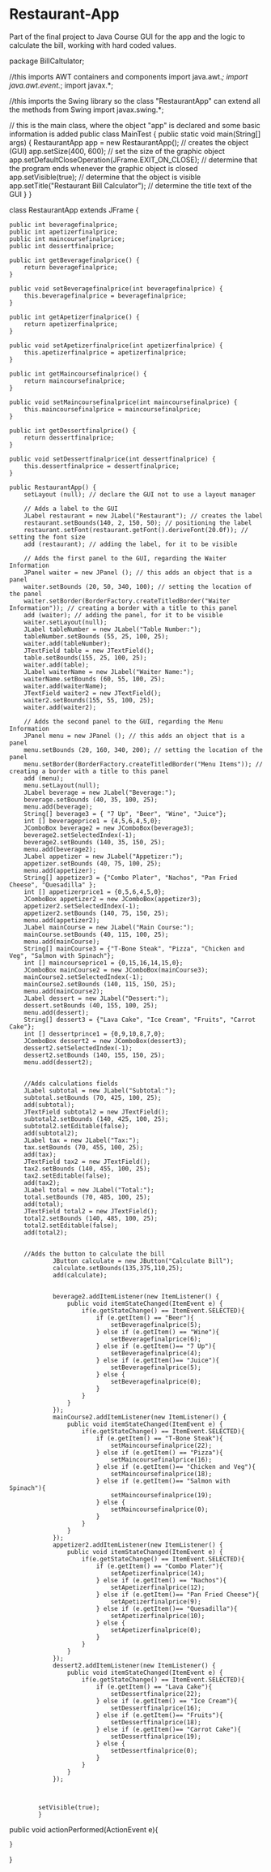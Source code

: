 # Restaurant-App
Part of the final project to Java Course
GUI for the app and the logic to calculate the bill, working with hard coded values.

package BillCaltulator;

//this imports AWT containers and components
import java.awt.*;
import java.awt.event.*;
import javax.*;

//this imports the Swing library so the class "RestaurantApp" can extend all the methods from Swing
import javax.swing.*;


// this is the main class, where the object "app" is declared and some basic information is added
public class MainTest {
	public static void main(String[] args) {
		RestaurantApp app = new RestaurantApp(); // creates the object (GUI)
		app.setSize(400, 600); // set the size of the graphic object
		app.setDefaultCloseOperation(JFrame.EXIT_ON_CLOSE); // determine that the program ends whenever the graphic object is closed
		app.setVisible(true); // determine that the object is visible
		app.setTitle("Restaurant Bill Calculator"); // determine the title text of the GUI
	}
}

class RestaurantApp extends JFrame {
	
	public int beveragefinalprice;
	public int apetizerfinalprice;
	public int maincoursefinalprice;
	public int dessertfinalprice;
	
	public int getBeveragefinalprice() {
		return beveragefinalprice;
	}

	public void setBeveragefinalprice(int beveragefinalprice) {
		this.beveragefinalprice = beveragefinalprice;
	}

	public int getApetizerfinalprice() {
		return apetizerfinalprice;
	}

	public void setApetizerfinalprice(int apetizerfinalprice) {
		this.apetizerfinalprice = apetizerfinalprice;
	}

	public int getMaincoursefinalprice() {
		return maincoursefinalprice;
	}

	public void setMaincoursefinalprice(int maincoursefinalprice) {
		this.maincoursefinalprice = maincoursefinalprice;
	}

	public int getDessertfinalprice() {
		return dessertfinalprice;
	}

	public void setDessertfinalprice(int dessertfinalprice) {
		this.dessertfinalprice = dessertfinalprice;
	}

	public RestaurantApp() {
		setLayout (null); // declare the GUI not to use a layout manager
		
		// Adds a label to the GUI
		JLabel restaurant = new JLabel("Restaurant"); // creates the label
		restaurant.setBounds(140, 2, 150, 50); // positioning the label
		restaurant.setFont(restaurant.getFont().deriveFont(20.0f)); // setting the font size
		add (restaurant); // adding the label, for it to be visible
		
		// Adds the first panel to the GUI, regarding the Waiter Information
		JPanel waiter = new JPanel (); // this adds an object that is a panel
		waiter.setBounds (20, 50, 340, 100); // setting the location of the panel
		waiter.setBorder(BorderFactory.createTitledBorder("Waiter Information")); // creating a border with a title to this panel
		add (waiter); // adding the panel, for it to be visible
		waiter.setLayout(null);
		JLabel tableNumber = new JLabel("Table Number:");
		tableNumber.setBounds (55, 25, 100, 25);
		waiter.add(tableNumber);
		JTextField table = new JTextField();
		table.setBounds(155, 25, 100, 25);
        waiter.add(table);
        JLabel waiterName = new JLabel("Waiter Name:");
		waiterName.setBounds (60, 55, 100, 25);
		waiter.add(waiterName);
		JTextField waiter2 = new JTextField();
		waiter2.setBounds(155, 55, 100, 25);
		waiter.add(waiter2);
        		
		// Adds the second panel to the GUI, regarding the Menu Information
		JPanel menu = new JPanel (); // this adds an object that is a panel
		menu.setBounds (20, 160, 340, 200); // setting the location of the panel
		menu.setBorder(BorderFactory.createTitledBorder("Menu Items")); // creating a border with a title to this panel
		add (menu);
		menu.setLayout(null);
		JLabel beverage = new JLabel("Beverage:");
		beverage.setBounds (40, 35, 100, 25);
		menu.add(beverage);
		String[] beverage3 = { "7 Up", "Beer", "Wine", "Juice"};
		int [] beverageprice1 = {4,5,6,4,5,0};
		JComboBox beverage2 = new JComboBox(beverage3);
		beverage2.setSelectedIndex(-1);
		beverage2.setBounds (140, 35, 150, 25);
		menu.add(beverage2);
		JLabel appetizer = new JLabel("Appetizer:");
		appetizer.setBounds (40, 75, 100, 25);
		menu.add(appetizer);
		String[] appetizer3 = {"Combo Plater", "Nachos", "Pan Fried Cheese", "Quesadilla" };
		int [] appetizerprice1 = {0,5,6,4,5,0};
		JComboBox appetizer2 = new JComboBox(appetizer3);
		appetizer2.setSelectedIndex(-1);
		appetizer2.setBounds (140, 75, 150, 25);
		menu.add(appetizer2);
		JLabel mainCourse = new JLabel("Main Course:");
		mainCourse.setBounds (40, 115, 100, 25);
		menu.add(mainCourse);
		String[] mainCourse3 = {"T-Bone Steak", "Pizza", "Chicken and Veg", "Salmon with Spinach"};
		int [] maincourseprice1 = {0,15,16,14,15,0};
		JComboBox mainCourse2 = new JComboBox(mainCourse3);
		mainCourse2.setSelectedIndex(-1);
		mainCourse2.setBounds (140, 115, 150, 25);
		menu.add(mainCourse2);
		JLabel dessert = new JLabel("Dessert:");
		dessert.setBounds (40, 155, 100, 25);
		menu.add(dessert);
		String[] dessert3 = {"Lava Cake", "Ice Cream", "Fruits", "Carrot Cake"};
		int [] dessertprince1 = {0,9,10,8,7,0};
		JComboBox dessert2 = new JComboBox(dessert3);
		dessert2.setSelectedIndex(-1);
		dessert2.setBounds (140, 155, 150, 25);
		menu.add(dessert2);
		
			
		//Adds calculations fields
        JLabel subtotal = new JLabel("Subtotal:");
		subtotal.setBounds (70, 425, 100, 25);
		add(subtotal);
		JTextField subtotal2 = new JTextField();
		subtotal2.setBounds (140, 425, 100, 25);
		subtotal2.setEditable(false);
		add(subtotal2);
		JLabel tax = new JLabel("Tax:");
		tax.setBounds (70, 455, 100, 25);
		add(tax);
		JTextField tax2 = new JTextField();
		tax2.setBounds (140, 455, 100, 25);
		tax2.setEditable(false);
		add(tax2);
		JLabel total = new JLabel("Total:");
		total.setBounds (70, 485, 100, 25);
		add(total);
		JTextField total2 = new JTextField();
		total2.setBounds (140, 485, 100, 25);
		total2.setEditable(false);
		add(total2);
		

		//Adds the button to calculate the bill
				JButton calculate = new JButton("Calculate Bill");
				calculate.setBounds(135,375,110,25);
		        add(calculate);
		        
		        
		        beverage2.addItemListener(new ItemListener() {
		            public void itemStateChanged(ItemEvent e) {
		                if(e.getStateChange() == ItemEvent.SELECTED){
		                	if (e.getItem() == "Beer"){
		                		setBeveragefinalprice(5);
		                	} else if (e.getItem() == "Wine"){
		                		setBeveragefinalprice(6);
		                	} else if (e.getItem()== "7 Up"){
		                		setBeveragefinalprice(4);
		                	} else if (e.getItem()== "Juice"){
		                		setBeveragefinalprice(5);
		                	} else {
		                		setBeveragefinalprice(0);
		                	}
		                }  	
		            }
		        });
		        mainCourse2.addItemListener(new ItemListener() {
		            public void itemStateChanged(ItemEvent e) {
		                if(e.getStateChange() == ItemEvent.SELECTED){
		                	if (e.getItem() == "T-Bone Steak"){
		                		setMaincoursefinalprice(22);
		                	} else if (e.getItem() == "Pizza"){
		                		setMaincoursefinalprice(16);
		                	} else if (e.getItem()== "Chicken and Veg"){
		                		setMaincoursefinalprice(18);
		                	} else if (e.getItem()== "Salmon with Spinach"){
		                		setMaincoursefinalprice(19);
		                	} else {
		                		setMaincoursefinalprice(0);
		                	}
		                }  	
		            }
		        });
		        appetizer2.addItemListener(new ItemListener() {
		            public void itemStateChanged(ItemEvent e) {
		                if(e.getStateChange() == ItemEvent.SELECTED){
		                	if (e.getItem() == "Combo Plater"){
		                		setApetizerfinalprice(14);
		                	} else if (e.getItem() == "Nachos"){
		                		setApetizerfinalprice(12);
		                	} else if (e.getItem()== "Pan Fried Cheese"){
		                		setApetizerfinalprice(9);
		                	} else if (e.getItem()== "Quesadilla"){
		                		setApetizerfinalprice(10);
		                	} else {
		                		setApetizerfinalprice(0);
		                	}
		                }  	
		            }
		        });
		        dessert2.addItemListener(new ItemListener() {
		            public void itemStateChanged(ItemEvent e) {
		                if(e.getStateChange() == ItemEvent.SELECTED){
		                	if (e.getItem() == "Lava Cake"){
		                		setDessertfinalprice(22);
		                	} else if (e.getItem() == "Ice Cream"){
		                		setDessertfinalprice(16);
		                	} else if (e.getItem()== "Fruits"){
		                		setDessertfinalprice(18);
		                	} else if (e.getItem()== "Carrot Cake"){
		                		setDessertfinalprice(19);
		                	} else {
		                		setDessertfinalprice(0);
		                	}
		                }  	
		            }
		        });
		        
		        

            setVisible(true);
		    }     		


public void actionPerformed(ActionEvent e){  

  
    }  
}  


